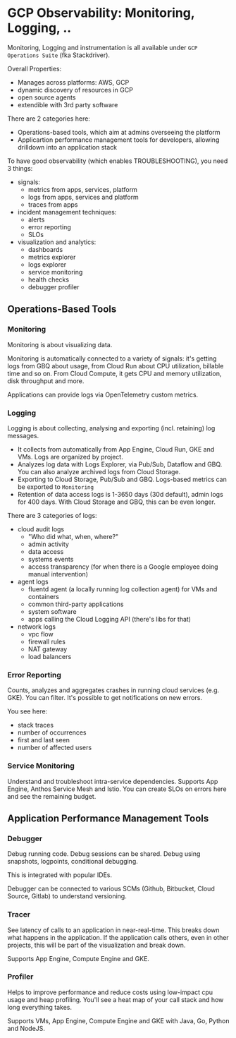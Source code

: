 # GCP Observability: Monitoring, Logging, ..

Monitoring, Logging and instrumentation is all available under `GCP Operations Suite` (fka Stackdriver).

Overall Properties:
* Manages across platforms: AWS, GCP
* dynamic discovery of resources in GCP
* open source agents
* extendible with 3rd party software

There are 2 categories here:

* Operations-based tools, which aim at admins overseeing the platform
* Applicartion performance management tools for developers, allowing drilldown into an application stack

To have good observability (which enables TROUBLESHOOTING), you need 3 things:

* signals: 
  * metrics from apps, services, platform
  * logs from apps, services and platform
  * traces from apps
* incident management techniques:
  * alerts
  * error reporting
  * SLOs
* visualization and analytics:
  * dashboards
  * metrics explorer
  * logs explorer
  * service monitoring
  * health checks
  * debugger profiler   

## Operations-Based Tools

### Monitoring
Monitoring is about visualizing data.

Monitoring is automatically connected to a variety of signals: it's getting logs from GBQ about usage, from Cloud Run about CPU utilization, 
billable time and so on. From Cloud Compute, it gets CPU and memory utilization, disk throughput and more.

Applications can provide logs via OpenTelemetry custom metrics.

### Logging
Logging is about collecting, analysing and exporting (incl. retaining) log messages.

- It collects from automatically from App Engine, Cloud Run, GKE and VMs. Logs are organized by project.
- Analyzes log data with Logs Explorer, via Pub/Sub, Dataflow and GBQ. You can also analyze archived logs from Cloud Storage.
- Exporting to Cloud Storage, Pub/Sub and GBQ. Logs-based metrics can be exported to `Monitoring`
- Retention of data access logs is 1-3650 days (30d default), admin logs for 400 days. With Cloud Storage and GBQ, this can be even longer.

There are 3 categories of logs:
- cloud audit logs
  - "Who did what, when, where?"
  - admin activity
  - data access
  - systems events
  - access transparency (for when there is a Google employee doing manual intervention)
- agent logs
  - fluentd agent (a locally running log collection agent) for VMs and containers
  - common third-party applications
  - system software
  - apps calling the Cloud Logging API (there's libs for that)
- network logs
  - vpc flow
  - firewall rules
  - NAT gateway
  - load balancers

### Error Reporting
Counts, analyzes and aggregates crashes in running cloud services (e.g. GKE). You can filter.
It's possible to get notifications on new errors.

You see here:
- stack traces
- number of occurrences
- first and last seen
- number of affected users

### Service Monitoring
Understand and troubleshoot intra-service dependencies. Supports App Engine, Anthos Service Mesh and Istio.
You can create SLOs on errors here and see the remaining budget.

## Application Performance Management Tools

### Debugger
Debug running code. Debug sessions can be shared.
Debug using snapshots, logpoints, conditional debugging.

This is integrated with popular IDEs.

Debugger can be connected to various SCMs (Github, Bitbucket, Cloud Source, Gitlab) to understand versioning.

### Tracer

See latency of calls to an application in near-real-time. This breaks down what happens in the application.
If the application calls others, even in other projects, this will be part of the visualization and break down.

Supports App Engine, Compute Engine and GKE.

### Profiler

Helps to improve performance and reduce costs using low-impact cpu usage and heap profiling.
You'll see a heat map of your call stack and how long everything takes.

Supports VMs, App Engine, Compute Engine and GKE with Java, Go, Python and NodeJS.
